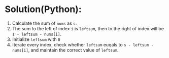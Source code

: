 # Solution(Python):

1. Calculate the sum of `nums` as `s`.
2. The sum to the left of index `i` is `leftsum`, then to the right of index will be `s - leftsum - nums[i]`.
3. Initialize `leftsum` with `0`
4. Iterate every index, check whether `leftsum` euqals to `s - leftsum - nums[i]`, and maintain the correct value of `leftsum`.